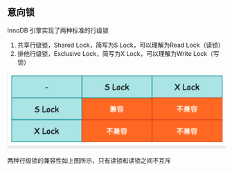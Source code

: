## 意向锁

InnoDB 引擎实现了两种标准的行级锁
1. 共享行级锁，Shared Lock，简写为S Lock，可以理解为Read Lock（读锁）
2. 排他行级锁，Exclusive Lock，简写为X Lock，可以理解为Write Lock（写锁）

![](img/screenshot-20220115-114507.png)

两种行级锁的兼容性如上图所示，只有读锁和读锁之间不互斥

